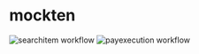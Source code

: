 # mockten
![searchitem workflow](https://github.com/mockten/mockten/actions/workflows/search.yml/badge.svg)
![payexecution workflow](https://github.com/mockten/mockten/actions/workflows/payexecution.yml/badge.svg)
